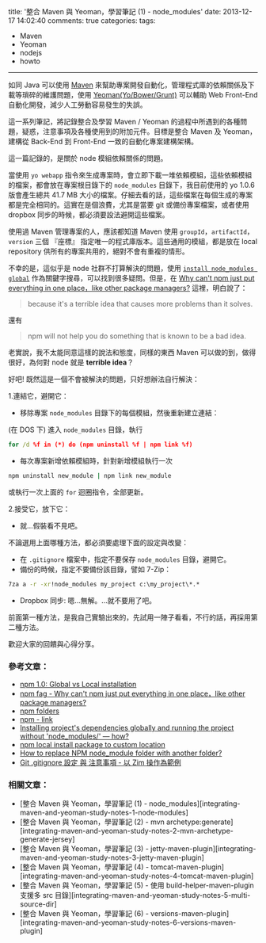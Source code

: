 title: '整合 Maven 與 Yeoman，學習筆記 (1) - node_modules'
date: 2013-12-17 14:02:40
comments: true
categories: 
tags:
  - Maven
  - Yeoman
  - nodejs
  - howto
---
如同 Java 可以使用 [Maven] 來幫助專案開發自動化，管理程式庫的依賴關係及下載等瑣碎的維護問題，使用 [Yeoman(Yo/Bower/Grunt)][Yeoman] 可以輔助 Web Front-End 自動化開發，減少人工勞動容易發生的失誤。

這一系列筆記，將記錄整合及學習 Maven / Yeoman 的過程中所遇到的各種問題，疑惑，注意事項及各種使用到的附加元件。目標是整合 Maven 及 Yeoman，建構從 Back-End 到 Front-End 一致的自動化專案建構架構。

這一篇記錄的，是關於 node 模組依賴關係的問題。

<!-- more -->

當使用 `yo webapp` 指令來生成專案時，會立即下載一堆依賴模組，這些依賴模組的檔案，都會放在專案根目錄下的 `node_modules` 目錄下，我目前使用的 yo 1.0.6 版會產生總共 41.7 MB 大小的檔案。仔細去看的話，這些檔案在每個生成的專案都是完全相同的。這實在是個浪費，尤其是當要 git 或備份專案檔案，或者使用 dropbox 同步的時候，都必須要設法避開這些檔案。

使用過 Maven 管理專案的人，應該都知道 Maven 使用 `groupId`，`artifactId`，`version` 三個 『座標』 指定唯一的程式庫版本。這些通用的模組，都是放在 local repository 供所有的專案共用的，絕對不會有重複的情形。

不幸的是，這似乎是 node 社群不打算解決的問題，使用 [`install node_modules global`][install node_modules global] 作為關鍵字搜尋，可以找到很多疑問。但是，在 [Why can't npm just put everything in one place，like other package managers?][npm_node_modules] 這裡，明白說了：

> because it's a terrible idea that causes more problems than it solves.

還有

> npm will not help you do something that is known to be a bad idea.

老實說，我不太能同意這樣的說法和態度，同樣的東西 Maven 可以做的到，做得很好，為何對 node 就是 **terrible idea**？

好吧! 既然這是一個不會被解決的問題，只好想辦法自行解決：

1.連結它，避開它：

* 移除專案 `node_modules` 目錄下的每個模組，然後重新建立連結：

(在 DOS 下) 進入 `node_modules` 目錄，執行

``` bat
for /d %f in (*) do (npm uninstall %f | npm link %f)
```

* 每次專案新增依賴模組時，針對新增模組執行一次
  
``` bat
npm uninstall new_module | npm link new_module
```

或執行一次上面的 `for` 迴圈指令，全部更新。
    
2.接受它，放下它：

* 就...假裝看不見吧。

不論選用上面哪種方法，都必須要處理下面的設定與改變：

* 在 `.gitignore` 檔案中，指定不要保存 `node_modules` 目錄，避開它。
* 備份的時候，指定不要備份該目錄，譬如 7-Zip：

``` bat
7za a -r -xr!node_modules my_project c:\my_project\*.*
```

* Dropbox 同步: 嗯...無解。...就不要用了吧。

前面第一種方法，是我自己實驗出來的，先試用一陣子看看，不行的話，再採用第二種方法。

歡迎大家的回饋與心得分享。

### 參考文章：

* [npm 1.0: Global vs Local installation][nodejs_npm_installation]
* [npm fag - Why can't npm just put everything in one place，like other package managers?][npmjs_faq]
* [npm folders]
* [npm - link]
* [Installing project's dependencies globally and running the project without 'node_modules/' — how?][stackoverflow_node_modules]
* [npm local install package to custom location][stackoverflow_npm_install_location]
* [How to replace NPM node_module folder with another folder?][stackoverflow_npm_replace_folder]
* [Git .gitignore 設定 與 注意事項 - 以 Zim 操作為範例][longwin]

### 相關文章：

* [整合 Maven 與 Yeoman，學習筆記 (1) - node_modules][integrating-maven-and-yeoman-study-notes-1-node-modules]
* [整合 Maven 與 Yeoman，學習筆記 (2) - mvn archetype:generate][integrating-maven-and-yeoman-study-notes-2-mvn-archetype-generate-jersey]
* [整合 Maven 與 Yeoman，學習筆記 (3) - jetty-maven-plugin][integrating-maven-and-yeoman-study-notes-3-jetty-maven-plugin]
* [整合 Maven 與 Yeoman，學習筆記 (4) - tomcat-maven-plugin][integrating-maven-and-yeoman-study-notes-4-tomcat-maven-plugin]
* [整合 Maven 與 Yeoman，學習筆記 (5) - 使用 build-helper-maven-plugin 支援多 src 目錄][integrating-maven-and-yeoman-study-notes-5-multi-source-dir]
* [整合 Maven 與 Yeoman，學習筆記 (6) - versions-maven-plugin][integrating-maven-and-yeoman-study-notes-6-versions-maven-plugin]

<!-- cross references -->

<!-- post_references -->

<!-- external references -->

[Maven]: http://maven.apache.org/
[Yeoman]: http://yeoman.io/ "Yeoman (Yo/Bower/Grunt)"
[install node_modules global]: https://www.google.com.tw/search?q=+install+node_modules+global&amp;oq=+install+node_modules+global
[npm_node_modules]: https://npmjs.org/doc/faq.html#Why-can-t-npm-just-put-everything-in-one-place-like-other-package-managers "Why can't npm just put everything in one place，like other package managers?" 
[nodejs_npm_installation]: https://nodejs.org/en/blog/npm/npm-1-0-global-vs-local-installation/ "npm 1.0: Global vs Local installation"
[npmjs_faq]: https://docs.npmjs.com/misc/faq#why-can-t-npm-just-put-everything-in-one-place-like-other-package-managers "npm fag - Why can't npm just put everything in one place，like other package managers?"
[npm folders]: https://docs.npmjs.com/files/folders
[npm - link]: https://docs.npmjs.com/cli/link
[stackoverflow_node_modules]: http://stackoverflow.com/questions/19141614/installing-projects-dependencies-globally-and-running-the-project-without-node "Installing project's dependencies globally and running the project without 'node_modules/' — how?"
[stackoverflow_npm_install_location]: http://stackoverflow.com/questions/14742553/npm-local-install-package-to-custom-location "npm local install package to custom location"
[stackoverflow_npm_replace_folder]: http://stackoverflow.com/questions/13668097/how-to-replace-npm-node-module-folder-with-another-folder "How to replace NPM node_module folder with another folder?"
[longwin]: http://blog.longwin.com.tw/2010/01/git-ignore-howto-set-zim-2010/ "Git .gitignore 設定 與 注意事項 - 以 Zim 操作為範例"
